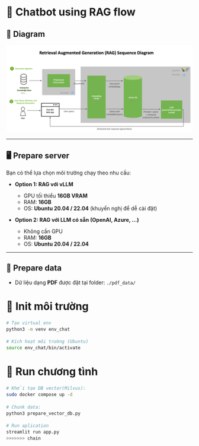 # 🤖 Chatbot using RAG flow  

## 📌 Diagram  
![RAG Diagram](./assets/rag-pipeline.png)  

---

## 🖥️ Prepare server  
Bạn có thể lựa chọn môi trường chạy theo nhu cầu:  

- **Option 1: RAG với vLLM**  
  + GPU tối thiểu **16GB VRAM**  
  + RAM: **16GB**  
  + OS: **Ubuntu 20.04 / 22.04** (khuyến nghị để dễ cài đặt)  

- **Option 2: RAG với LLM có sẵn (OpenAI, Azure, …)**  
  + Không cần GPU  
  + RAM: **16GB**  
  + OS: **Ubuntu 20.04 / 22.04**  

---

## 📂 Prepare data  
- Dữ liệu dạng **PDF** được đặt tại folder:  ```./pdf_data/```

# 🚀 Init môi trường

```bash
# Tạo virtual env
python3 -m venv env_chat

# Kích hoạt môi trường (Ubuntu)
source env_chat/bin/activate
```

# 🚀 Run chương tình

```bash
# Khởi tạo DB vector(Milvus):
sudo docker compose up -d

# Chunk data:
python3 prepare_vector_db.py

# Run aplication
streamlit run app.py
>>>>>>> chain
